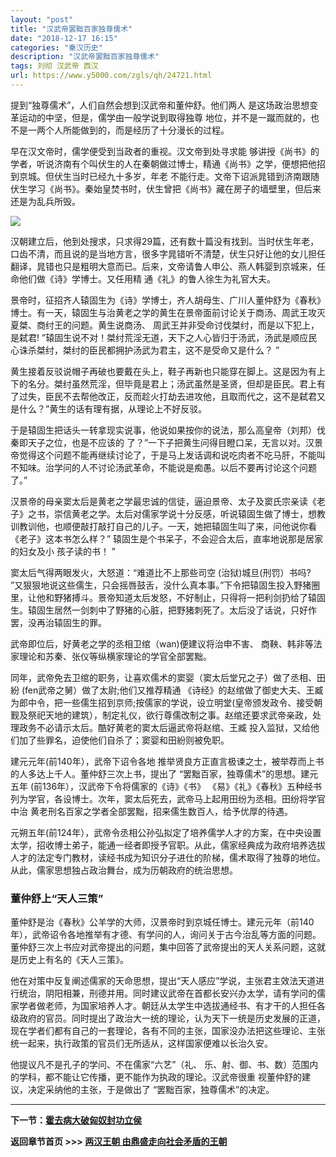 ```yaml
---
layout: "post"
title: "汉武帝罢黜百家独尊儒术"
date: "2018-12-17 16:15"
categories: "秦汉历史"
description: "汉武帝罢黜百家独尊儒术"
tags: 刘彻 汉武帝 西汉
url: https://www.y5000.com/zgls/qh/24721.html
---
```






提到“独尊儒术”，人们自然会想到汉武帝和董仲舒。他们两人 是这场政治思想变革运动的中坚，但是，儒学由一般学说到取得独尊
地位，并不是一蹴而就的，也不是一两个人所能做到的，而是经历了十分漫长的过程。

早在汉文帝时，儒学便受到当政者的重视。汉文帝到处寻求能
够讲授《尚书》的学者，听说济南有个叫伏生的人在秦朝做过博士，精通《尚书》之学，便想把他招到京城。但伏生当时已经九十多岁，年老
不能行走。文帝下诏派晁错到济南跟随伏生学习《尚书》。秦始皇焚书时，伏生曾把《尚书》藏在房子的墙壁里，但后来还是为乱兵所毁。

![](https://img.y5000.com/uploads/allimg/170807/8-1FPG34941926.jpg)

汉朝建立后，他到处搜求，只求得29篇，还有数十篇没有找到。当时伏生年老，口齿不清，而且说的是当地方言，很多字晁错听不清楚，伏生只好让他的女儿担任翻译，晁错也只是粗明大意而已。后来，文帝请鲁人申公、燕人韩婴到京城来，任命他们做《诗》学博士。又任用精
通《礼》的鲁人徐生为礼官大夫。

景帝时，征招齐人辕固生为《诗》学博士，齐人胡母生、广川人董仲舒为《春秋》博士。有一天，辕固生与治黄老之学的黄生在景帝面前讨论关于商汤、周武王攻灭夏桀、商纣王的问题。黄生说商汤、
周武王并非受命讨伐桀纣，而是以下犯上，是弑君!
”辕固生说不对！桀纣荒淫无道，天下之人心皆归于汤武，汤武是顺应民心诛杀桀纣，桀纣的臣民都拥护汤武为君主，这不是受命又是什么？ ”

黄生接着反驳说帽子再破也要戴在头上，鞋子再新也只能穿在脚上。这是因为有上下的名分。桀纣虽然荒淫，但毕竟是君上；汤武虽然是圣贤，但却是臣民。君上有了过失，臣民不去帮他改正，反而趁火打劫去进攻他，且取而代之，这不是弑君又是什么？”黄生的话有理有据，从理论上不好反驳。

于是辕固生把话头一转拿现实说事，他说如果按你的说法，那么高皇帝（刘邦）伐秦即天子之位，也是不应该的
了？”一下子把黄生问得目瞪口呆，无言以对。汉景帝觉得这个问题不能再继续讨论了，于是马上发话调和说吃肉者不吃马肝，不能叫不知味。治学问的人不讨论汤武革命，不能说是痴愚。以后不要再讨论这个问题了。”

汉景帝的母亲窦太后是黄老之学最忠诚的信徒，逼迫景帝、太子及窦氏宗亲读《老子》之书，崇信黄老之学。太后对儒家学说十分反感，听说辕固生做了博士，想教训教训他，也顺便敲打敲打自己的儿子。一天，她把辕固生叫了来，问他说你看《老子》这本书怎么样？”
辕固生是个书呆子，不会迎合太后，直率地说那是居家的妇女及小 孩子读的书！ ”

窦太后气得两眼发火，大怒道：“难道比不上那些司空 (治狱)城旦(刑罚）书吗?
”又狠狠地说这些儒生，只会摇唇鼓舌，没什么真本事。”下令把辕固生投入野猪圈里，让他和野猪搏斗。景帝知道太后发怒，不好制止，只得将一把利剑扔给了辕固生。辕固生居然一剑刺中了野猪的心脏，把野猪刺死了。太后没了话说，只好作罢，没再治辕固生的罪。

武帝即位后，好黄老之学的丞相卫绾（wan)便建议将治申不害、 商鞅、韩非等法家理论和苏秦、张仪等纵横家理论的学官全部罢黜。

同年，武帝免去卫绾的职务，让喜欢儒术的窦婴（窦太后堂兄之子）做了丞相、田紛 (fen武帝之舅）做了太尉;他们又推荐精通
《诗经》的赵绾做了御史大夫、王臧为郎中令，把一些儒生招到京师;按儒家的学说，设立明堂(皇帝颁发政令、接受朝觐及祭祀天地的建筑），制定礼仪，欲行尊儒改制之事。赵绾还要求武帝亲政，处理政务不必请示太后。酷好黄老的窦太后逼武帝将赵绾、王臧
投入监狱，又给他们加了些罪名，迫使他们自杀了；窦婴和田紛则被免职。

建元元年(前140年），武帝下诏令各地 推举贤良方正直言极谏之士，被举荐而上书 的人多达上千人。董仲舒三次上书，提出了
“罢黜百家，独尊儒术”的思想。建元五年 (前136年），汉武帝下令将儒家的《诗》《书》
《易》《礼》《春秋》五种经书列为学官，各设博士。次年，窦太后死去，武帝马上起用田纷为丞相。田纷将学官中治
黄老刑名百家之学者全部罢黜，招来儒生数百人，给予优厚的待遇。

元朔五年(前124年），武帝令丞相公孙弘拟定了培养儒学人才的方案，在中央设置太学，招收博士弟子，能通一经者即授予官职。从此，儒家经典成为政府培养选拔人才的法定专门教材，读经书成为知识分子进仕的阶梯，儒术取得了独尊的地位。从此，儒家思想独占政治舞台，成为历朝政府的统治思想。

###  董仲舒上“天人三策”

董仲舒是治《春秋》公羊学的大师，汉景帝时到京城任博士。建元元年（前140年），武帝诏令各地推举有才德、有学问的人，询问关于古今治乱等方面的问题。董仲舒三次上书应对武帝提出的问题，集中回答了武帝提出的天人关系问题，这就是历史上有名的《天人三策》。

他在对策中反复阐述儒家的天命思想，提出“天人感应”学说，主张君主效法天道进行统治，阴阳相兼，刑德并用。同时建议武帝在首都长安兴办太学，请有学问的儒家学者做老师，为国家培养人才。朝廷从太学生中选拔通经书、有才干的人担任各级政府的官员。同时提出了政治大一统的理论，认为天下一统是历史发展的正道，现在学者们都有自己的一套理论，各有不同的主张，国家没办法把这些理论、主张统一起来，执行政策的官员们无所适从，这样国家便难以长治久安。

他提议凡不是孔子的学问、不在儒家“六艺”（礼、 乐、射、御、书、数）范围内的学科，都不能让它传播，更不能作为执政的理论。汉武帝很重
视董仲舒的建议，决定采纳他的主张，于是做出了 “罢黜百家，独尊儒术”的决定。

* * *

**下一节：[霍去病大破匈奴封功立侯](https://www.y5000.com/zgls/qh/24722.html)**

**返回章节首页 >>> [两汉王朝 由鼎盛走向社会矛盾的王朝](https://www.y5000.com/zgls/qh/24924.html)**
